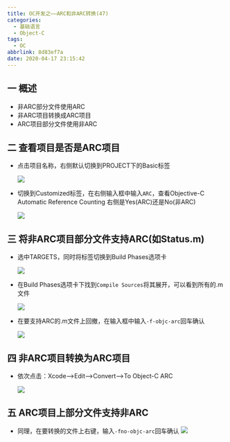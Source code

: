 ```yaml
---
title: OC开发之——ARC和非ARC转换(47)
categories:
  - 基础语言
  - Object-C
tags:
  - OC
abbrlink: 8d83ef7a
date: 2020-04-17 23:15:42
---
```

## 一 概述

* 非ARC部分文件使用ARC
* 非ARC项目转换成ARC项目
* ARC项目部分文件使用非ARC

<!--more-->

## 二 查看项目是否是ARC项目

* 点击项目名称，右侧默认切换到PROJECT下的Basic标签

  ![][1]
  
* 切换到Customized标签，在右侧输入框中输入`ARC`，查看Objective-C Automatic Reference Counting 右侧是Yes(ARC)还是No(非ARC)

  ![][2]

## 三 将非ARC项目部分文件支持ARC(如Status.m)

* 选中TARGETS，同时将标签切换到Build Phases选项卡

  ![][3]
  
* 在Build Phases选项卡下找到`Compile Sources`将其展开，可以看到所有的.m文件

  ![][4]
  
* 在要支持ARC的.m文件上回撤，在输入框中输入`-f-objc-arc`回车确认

  ![][5]

## 四 非ARC项目转换为ARC项目

* 依次点击：Xcode——>Edit——>Convert——>To Object-C ARC

  ![][6]

## 五 ARC项目上部分文件支持非ARC

* 同理，在要转换的文件上右键，输入`-fno-objc-arc`回车确认
  ![][7]
  




[1]:https://cdn.jsdelivr.net/gh/pgzxc/CDN/blog-image//oc-xcode-arc-project-view.png
[2]:https://cdn.jsdelivr.net/gh/pgzxc/CDN/blog-image//oc-xcode-arc-project-yes-or-no.png
[3]:https://cdn.jsdelivr.net/gh/pgzxc/CDN/blog-image//oc-xcode-target-buildphases-choice.png
[4]:https://cdn.jsdelivr.net/gh/pgzxc/CDN/blog-image//oc-xcode-target-buildphases-source-open.png
[5]:https://cdn.jsdelivr.net/gh/pgzxc/CDN/blog-image//oc-xcode-target-buildphases-m-fobjc-arc.png
[6]:https://cdn.jsdelivr.net/gh/pgzxc/CDN/blog-image//oc-xcode-edit-covert-to-arc.png
[7]:https://cdn.jsdelivr.net/gh/pgzxc/CDN/blog-image//oc-xcode-target-buildphases-arc-support-noarc.png